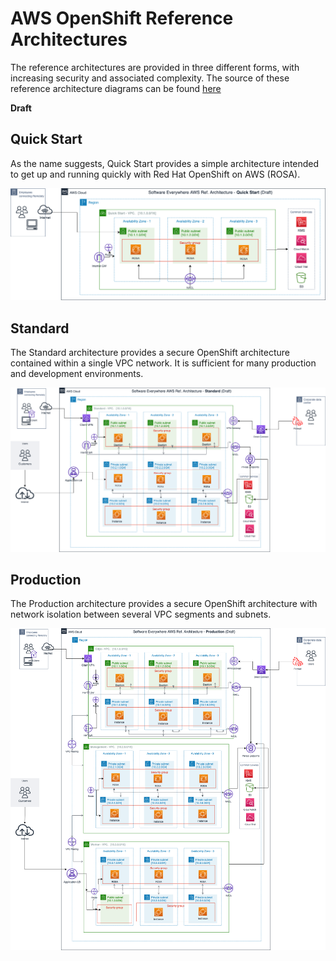 # AWS OpenShift Reference Architectures

The reference architectures are provided in three different forms, with increasing security and associated complexity. The source of these reference architecture diagrams can be found [here](https://github.com/cloud-native-toolkit/automation-solutions/blob/main/architectures/aws-cloud-architecture-0.7.drawio)

**Draft**

## Quick Start

As the name suggests, Quick Start provides a simple architecture intended to get up and running quickly with Red Hat OpenShift on AWS (ROSA).

![Quick Start](./aws-cloud-architecture-quickstart.png)

## Standard

The Standard architecture provides a secure OpenShift architecture contained within a single VPC network. It is sufficient for many production and development environments.

![Standard](./aws-cloud-architecture-standard.png)

## Production

The Production architecture provides a secure OpenShift architecture with network isolation between several VPC segments and subnets.

![Production](./aws-cloud-architecture-production.png)

